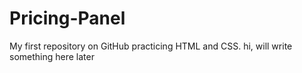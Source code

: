 # Pricing-Panel
My first repository on GitHub practicing HTML and CSS.
hi, will write something here later
